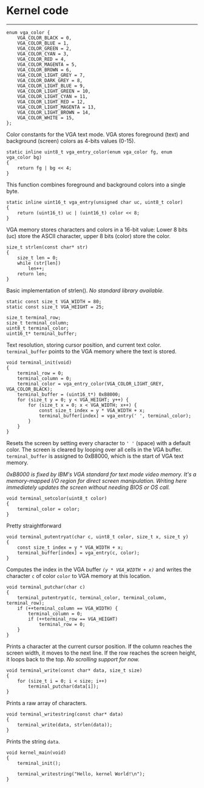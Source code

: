 # Kernel code

---

    enum vga_color {
    	VGA_COLOR_BLACK = 0,
    	VGA_COLOR_BLUE = 1,
    	VGA_COLOR_GREEN = 2,
    	VGA_COLOR_CYAN = 3,
    	VGA_COLOR_RED = 4,
    	VGA_COLOR_MAGENTA = 5,
    	VGA_COLOR_BROWN = 6,
    	VGA_COLOR_LIGHT_GREY = 7,
    	VGA_COLOR_DARK_GREY = 8,
    	VGA_COLOR_LIGHT_BLUE = 9,
    	VGA_COLOR_LIGHT_GREEN = 10,
    	VGA_COLOR_LIGHT_CYAN = 11,
    	VGA_COLOR_LIGHT_RED = 12,
    	VGA_COLOR_LIGHT_MAGENTA = 13,
    	VGA_COLOR_LIGHT_BROWN = 14,
    	VGA_COLOR_WHITE = 15,
    };

Color constants for the VGA text mode. VGA stores foreground (text) and background (screen) colors as 4-bits values (0-15).

    static inline uint8_t vga_entry_color(enum vga_color fg, enum vga_color bg) 
    {
    	return fg | bg << 4;
    }

This function combines foreground and background colors into a single byte.

    static inline uint16_t vga_entry(unsigned char uc, uint8_t color) 
    {
    	return (uint16_t) uc | (uint16_t) color << 8;
    }

VGA memory stores characters and colors in a 16-bit value:
Lower 8 bits (uc) store the ASCII character,
upper 8 bits (color) store the color.

    size_t strlen(const char* str) 
    {
    	size_t len = 0;
    	while (str[len])
    		len++;
    	return len;
    }

Basic implementation of strlen(). *No standard library available.*

    static const size_t VGA_WIDTH = 80;
    static const size_t VGA_HEIGHT = 25;

    size_t terminal_row;
    size_t terminal_column;
    uint8_t terminal_color;
    uint16_t* terminal_buffer;

Text resolution, storing cursor position, and current text color. `terminal_buffer` points to the VGA memory where the text is stored.

    void terminal_init(void) 
    {
    	terminal_row = 0;
    	terminal_column = 0;
    	terminal_color = vga_entry_color(VGA_COLOR_LIGHT_GREY, VGA_COLOR_BLACK);
    	terminal_buffer = (uint16_t*) 0xB8000;
    	for (size_t y = 0; y < VGA_HEIGHT; y++) {
    		for (size_t x = 0; x < VGA_WIDTH; x++) {
    			const size_t index = y * VGA_WIDTH + x;
    			terminal_buffer[index] = vga_entry(' ', terminal_color);
    		}
    	}
    }

Resets the screen by setting every character to `' '` (space) with a default color. The screen is cleared by looping over all cells in the VGA buffer.
`terminal_buffer` is assigned to 0xB8000, which is the start of VGA text memory.

*0xB8000 is fixed by IBM's VGA standard for text mode video memory. It's a memory-mapped I/O region for direct screen manipulation. Writing here immediately updates the screen without needing BIOS or OS call.*

    void terminal_setcolor(uint8_t color) 
    {
    	terminal_color = color;
    }

Pretty straightforward

    void terminal_putentryat(char c, uint8_t color, size_t x, size_t y) 
    {
    	const size_t index = y * VGA_WIDTH + x;
    	terminal_buffer[index] = vga_entry(c, color);
    }

Computes the index in the VGA buffer *`(y * VGA_WIDTH + x)`* and writes the character `c` of color `color` to VGA memory at this location.

    void terminal_putchar(char c) 
    {
    	terminal_putentryat(c, terminal_color, terminal_column, terminal_row);
    	if (++terminal_column == VGA_WIDTH) {
    		terminal_column = 0;
    		if (++terminal_row == VGA_HEIGHT)
    			terminal_row = 0;
    	}
    }

Prints a character at the current cursor position. If the column reaches the screen width, it moves to the next line. If the row reaches the screen height, it loops back to the top. *No scrolling support for now.*

    void terminal_write(const char* data, size_t size) 
    {
    	for (size_t i = 0; i < size; i++)
    		terminal_putchar(data[i]);
    }
Prints a raw array of characters.

    void terminal_writestring(const char* data) 
    {
    	terminal_write(data, strlen(data));
    }

Prints the string `data`.

    void kernel_main(void) 
    {
    	terminal_init();

    	terminal_writestring("Hello, kernel World!\n");
    }
